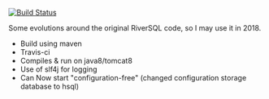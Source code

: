 


[![Build Status](https://travis-ci.org/jrialland/riversql.svg)](https://travis-ci.org/jrialland/riversql)


Some evolutions around the original RiverSQL code, so I may use it in 2018.

- Build using maven
- Travis-ci
- Compiles & run on java8/tomcat8
- Use of slf4j for logging
- Can Now start "configuration-free" (changed configuration storage database to hsql)


